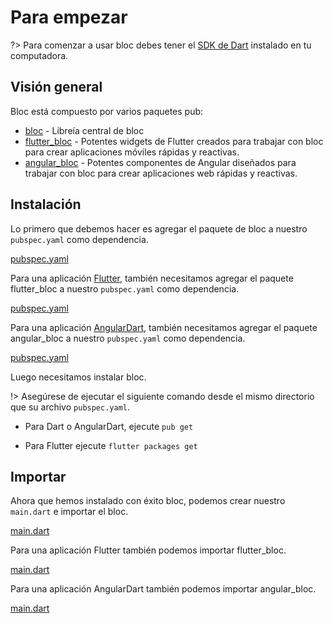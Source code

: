 # Para empezar

?> Para comenzar a usar bloc debes tener el [SDK de Dart](https://dart.dev/get-dart) instalado en tu computadora.

## Visión general

Bloc está compuesto por varios paquetes pub:

- [bloc](https://pub.dev/packages/bloc) - Libreía central de bloc
- [flutter_bloc](https://pub.dev/packages/flutter_bloc) - Potentes widgets de Flutter creados para trabajar con bloc para crear aplicaciones móviles rápidas y reactivas.
- [angular_bloc](https://pub.dev/packages/angular_bloc) - Potentes componentes de Angular diseñados para trabajar con bloc para crear aplicaciones web rápidas y reactivas.

## Instalación

Lo primero que debemos hacer es agregar el paquete de bloc a nuestro `pubspec.yaml` como dependencia.

[pubspec.yaml](../_snippets/getting_started/bloc_pubspec.yaml.md ':include')

Para una aplicación [Flutter](https://flutter.dev/), también necesitamos agregar el paquete flutter_bloc a nuestro `pubspec.yaml` como dependencia.

[pubspec.yaml](../_snippets/getting_started/flutter_bloc_pubspec.yaml.md ':include')

Para una aplicación [AngularDart](https://angulardart.dev/), también necesitamos agregar el paquete angular_bloc a nuestro `pubspec.yaml` como dependencia.

[pubspec.yaml](../_snippets/getting_started/angular_bloc_pubspec.yaml.md ':include')

Luego necesitamos instalar bloc.

!> Asegúrese de ejecutar el siguiente comando desde el mismo directorio que su archivo `pubspec.yaml`.

- Para Dart o AngularDart, ejecute `pub get`

- Para Flutter ejecute `flutter packages get`

## Importar

Ahora que hemos instalado con éxito bloc, podemos crear nuestro `main.dart` e importar el bloc.

[main.dart](../_snippets/getting_started/bloc_main.dart.md ':include')

Para una aplicación Flutter también podemos importar flutter_bloc.

[main.dart](../_snippets/getting_started/flutter_bloc_main.dart.md ':include')

Para una aplicación AngularDart también podemos importar angular_bloc.

[main.dart](../_snippets/getting_started/angular_bloc_main.dart.md ':include')
